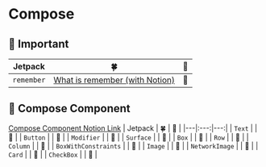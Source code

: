 # Compose
## 🎯 Important
| Jetpack | 🍀 | 🏴 |
|---|:---:|---:|
| `remember` | [What is remember (with Notion)](https://atom-feet-3b2.notion.site/remember-4ef8f57adb7c4d38a3e5c92cbb16f62d) | 🔵 |


## 🎯 Compose Component
[Compose Component Notion Link](https://atom-feet-3b2.notion.site/Compose-bd0060c36cd441ec98a92656242f1adf)
| Jetpack | 🍀 | 🏴 |
|---|:---:|---:|
| `Text` |  | 🔵 |
| `Button` |  | 🔵 |
| `Modifier` | | 🔵 |
| `Surface` | | 🔵 |
| `Box` | | 🔵 |
| `Row` | | 🔵 |
| `Column` | | 🔵 |
| `BoxWithConstraints` | | 🔵 |
| `Image` | | 🔵 |
| `NetworkImage` | | 🔵 |
| `Card` | | 🔵 |
| `CheckBox` | | 🔵 |

